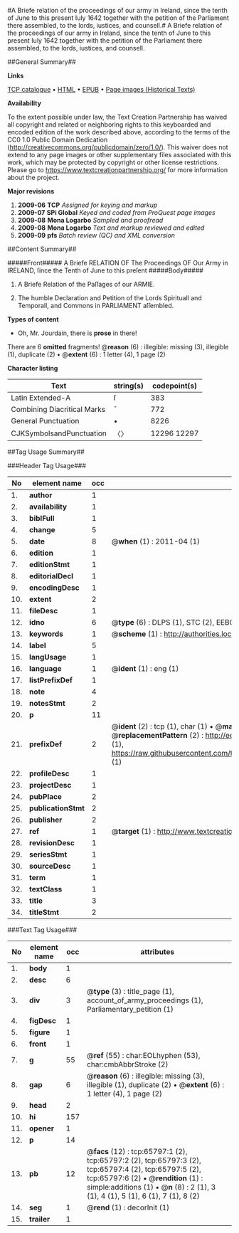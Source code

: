#A Briefe relation of the proceedings of our army in Ireland, since the tenth of June to this present Iuly 1642 together with the petition of the Parliament there assembled, to the lords, iustices, and counsell.#
A Briefe relation of the proceedings of our army in Ireland, since the tenth of June to this present Iuly 1642 together with the petition of the Parliament there assembled, to the lords, iustices, and counsell.

##General Summary##

**Links**

[TCP catalogue](http://www.ota.ox.ac.uk/tcp/)  • 
[HTML](http://tei.it.ox.ac.uk/tcp/Texts-HTML/free/A29/A29478.html)  • 
[EPUB](http://tei.it.ox.ac.uk/tcp/Texts-EPUB/free/A29/A29478.epub) • 
[Page images (Historical Texts)](https://historicaltexts.jisc.ac.uk/eebo-12688637e)

**Availability**

To the extent possible under law, the Text Creation Partnership has waived all copyright and related or neighboring rights to this keyboarded and encoded edition of the work described above, according to the terms of the CC0 1.0 Public Domain Dedication (http://creativecommons.org/publicdomain/zero/1.0/). This waiver does not extend to any page images or other supplementary files associated with this work, which may be protected by copyright or other license restrictions. Please go to https://www.textcreationpartnership.org/ for more information about the project.

**Major revisions**

1. __2009-06__ __TCP__ *Assigned for keying and markup*
1. __2009-07__ __SPi Global__ *Keyed and coded from ProQuest page images*
1. __2009-08__ __Mona Logarbo__ *Sampled and proofread*
1. __2009-08__ __Mona Logarbo__ *Text and markup reviewed and edited*
1. __2009-09__ __pfs__ *Batch review (QC) and XML conversion*

##Content Summary##

#####Front#####
A Briefe RELATION OF The Proceedings OF Our Army in IRELAND, ſince the Tenth of June to this preſent
#####Body#####

1. A Briefe Relation of the Paſſages of our ARMIE.

1. The humble Declaration and Petition of the Lords Spirituall and Temporall, and Commons in PARLIAMENT aſſembled.

**Types of content**

  * Oh, Mr. Jourdain, there is **prose** in there!

There are 6 **omitted** fragments! 
 @__reason__ (6) : illegible: missing (3), illegible (1), duplicate (2)  •  @__extent__ (6) : 1 letter (4), 1 page (2)

**Character listing**


|Text|string(s)|codepoint(s)|
|---|---|---|
|Latin Extended-A|ſ|383|
|Combining             Diacritical Marks|̄|772|
|General Punctuation|•|8226|
|CJKSymbolsandPunctuation|〈〉|12296 12297|

##Tag Usage Summary##

###Header Tag Usage###

|No|element name|occ|attributes|
|---|---|---|---|
|1.|__author__|1||
|2.|__availability__|1||
|3.|__biblFull__|1||
|4.|__change__|5||
|5.|__date__|8| @__when__ (1) : 2011-04 (1)|
|6.|__edition__|1||
|7.|__editionStmt__|1||
|8.|__editorialDecl__|1||
|9.|__encodingDesc__|1||
|10.|__extent__|2||
|11.|__fileDesc__|1||
|12.|__idno__|6| @__type__ (6) : DLPS (1), STC (2), EEBO-CITATION (1), OCLC (1), VID (1)|
|13.|__keywords__|1| @__scheme__ (1) : http://authorities.loc.gov/ (1)|
|14.|__label__|5||
|15.|__langUsage__|1||
|16.|__language__|1| @__ident__ (1) : eng (1)|
|17.|__listPrefixDef__|1||
|18.|__note__|4||
|19.|__notesStmt__|2||
|20.|__p__|11||
|21.|__prefixDef__|2| @__ident__ (2) : tcp (1), char (1)  •  @__matchPattern__ (2) : ([0-9\-]+):([0-9IVX]+) (1), (.+) (1)  •  @__replacementPattern__ (2) : http://eebo.chadwyck.com/downloadtiff?vid=$1&page=$2 (1), https://raw.githubusercontent.com/textcreationpartnership/Texts/master/tcpchars.xml#$1 (1)|
|22.|__profileDesc__|1||
|23.|__projectDesc__|1||
|24.|__pubPlace__|2||
|25.|__publicationStmt__|2||
|26.|__publisher__|2||
|27.|__ref__|1| @__target__ (1) : http://www.textcreationpartnership.org/docs/. (1)|
|28.|__revisionDesc__|1||
|29.|__seriesStmt__|1||
|30.|__sourceDesc__|1||
|31.|__term__|1||
|32.|__textClass__|1||
|33.|__title__|3||
|34.|__titleStmt__|2||


###Text Tag Usage###

|No|element name|occ|attributes|
|---|---|---|---|
|1.|__body__|1||
|2.|__desc__|6||
|3.|__div__|3| @__type__ (3) : title_page (1), account_of_army_proceedings (1), Parliamentary_petition (1)|
|4.|__figDesc__|1||
|5.|__figure__|1||
|6.|__front__|1||
|7.|__g__|55| @__ref__ (55) : char:EOLhyphen (53), char:cmbAbbrStroke (2)|
|8.|__gap__|6| @__reason__ (6) : illegible: missing (3), illegible (1), duplicate (2)  •  @__extent__ (6) : 1 letter (4), 1 page (2)|
|9.|__head__|2||
|10.|__hi__|157||
|11.|__opener__|1||
|12.|__p__|14||
|13.|__pb__|12| @__facs__ (12) : tcp:65797:1 (2), tcp:65797:2 (2), tcp:65797:3 (2), tcp:65797:4 (2), tcp:65797:5 (2), tcp:65797:6 (2)  •  @__rendition__ (1) : simple:additions (1)  •  @__n__ (8) : 2 (1), 3 (1), 4 (1), 5 (1), 6 (1), 7 (1), 8 (2)|
|14.|__seg__|1| @__rend__ (1) : decorInit (1)|
|15.|__trailer__|1||
